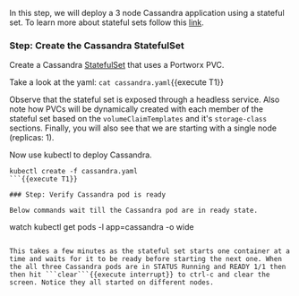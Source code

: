 In this step, we will deploy a 3 node Cassandra application using a stateful set. To learn more about stateful sets follow this [link](https://kubernetes.io/docs/concepts/workloads/controllers/statefulset/).

### Step: Create the Cassandra StatefulSet
Create a Cassandra [StatefulSet](https://kubernetes.io/docs/concepts/workloads/controllers/statefulset/) that uses a Portworx PVC.

Take a look at the yaml:
```cat cassandra.yaml```{{execute T1}}

Observe that the stateful set is exposed through a headless service. Also note how PVCs will be dynamically created with each member of the stateful set based on the `volumeClaimTemplates` and it's `storage-class` sections. Finally, you will also see that we are starting with a single node (replicas: 1).

Now use kubectl to deploy Cassandra.
```
kubectl create -f cassandra.yaml
```{{execute T1}}

### Step: Verify Cassandra pod is ready

Below commands wait till the Cassandra pod are in ready state.
```
watch kubectl get pods -l app=cassandra -o wide
```{{execute T1}}

This takes a few minutes as the stateful set starts one container at a time and waits for it to be ready before starting the next one. When the all three Cassandra pods are in STATUS Running and READY 1/1 then then hit ```clear```{{execute interrupt}} to ctrl-c and clear the screen. Notice they all started on different nodes.
